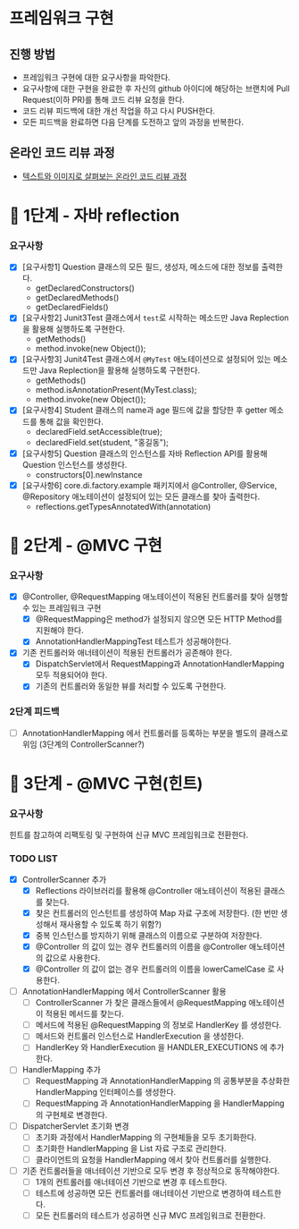 # 프레임워크 구현
## 진행 방법
* 프레임워크 구현에 대한 요구사항을 파악한다.
* 요구사항에 대한 구현을 완료한 후 자신의 github 아이디에 해당하는 브랜치에 Pull Request(이하 PR)를 통해 코드 리뷰 요청을 한다.
* 코드 리뷰 피드백에 대한 개선 작업을 하고 다시 PUSH한다.
* 모든 피드백을 완료하면 다음 단계를 도전하고 앞의 과정을 반복한다.

## 온라인 코드 리뷰 과정
* [텍스트와 이미지로 살펴보는 온라인 코드 리뷰 과정](https://github.com/next-step/nextstep-docs/tree/master/codereview)

# 🚀 1단계 - 자바 reflection

### 요구사항
- [x] [요구사항1] Question 클래스의 모든 필드, 생성자, 메소드에 대한 정보를 출력한다.
  - getDeclaredConstructors()
  - getDeclaredMethods()
  - getDeclaredFields()
- [x] [요구사항2] Junit3Test 클래스에서 `test`로 시작하는 메소드만 Java Replection을 활용해 실행하도록 구현한다.
  - getMethods()
  - method.invoke(new Object());
- [x] [요구사항3] Junit4Test 클래스에서 `@MyTest` 애노테이션으로 설정되어 있는 메소드만 Java Replection을 활용해 실행하도록 구현한다.
  - getMethods()
  - method.isAnnotationPresent(MyTest.class);
  - method.invoke(new Object()); 
- [x] [요구사항4] Student 클래스의 name과 age 필드에 값을 할당한 후 getter 메소드를 통해 값을 확인한다.
  - declaredField.setAccessible(true);
  - declaredField.set(student, "홍길동"); 
- [x] [요구사항5] Question 클래스의 인스턴스를 자바 Reflection API를 활용해 Question 인스턴스를 생성한다.
  - constructors[0].newInstance
- [x] [요구사항6] core.di.factory.example 패키지에서 @Controller, @Service, @Repository 애노테이션이 설정되어 있는 모든 클래스를 찾아 출력한다.
  - reflections.getTypesAnnotatedWith(annotation)

# 🚀 2단계 - @MVC 구현

### 요구사항
- [x] @Controller, @RequestMapping 애노테이션이 적용된 컨트롤러를 찾아 실행할 수 있는 프레임워크 구현
  - [x] @RequestMapping은 method가 설정되지 않으면 모든 HTTP Method를 지원해야 한다.
  - [x] AnnotationHandlerMappingTest 테스트가 성공해야한다.
- [x] 기존 컨트롤러와 애너테이션이 적용된 컨트롤러가 공존해야 한다.
  - [x] DispatchServlet에서 RequestMapping과 AnnotationHandlerMapping 모두 적용되어야 한다.
  - [x] 기존의 컨트롤러와 동일한 뷰를 처리할 수 있도록 구현한다.

### 2단계 피드백
- [ ] AnnotationHandlerMapping 에서 컨트롤러를 등록하는 부분을 별도의 클래스로 위임 (3단계의 ControllerScanner?)


# 🚀 3단계 - @MVC 구현(힌트)

### 요구사항
힌트를 참고하여 리팩토링 및 구현하여 신규 MVC 프레임워크로 전환한다.

### TODO LIST
- [x] ControllerScanner 추가
  - [x] Reflections 라이브러리를 활용해 @Controller 애노테이션이 적용된 클래스를 찾는다.
  - [x] 찾은 컨트롤러의 인스턴트를 생성하여 Map 자료 구조에 저장한다. (한 번만 생성해서 재사용할 수 있도록 하기 위함?)
  - [x] 중복 인스턴스를 방지하기 위해 클래스의 이름으로 구분하여 저장한다.
  - [x] @Controller 의 값이 있는 경우 컨트롤러의 이름을 @Controller 애노테이션의 값으로 사용한다.
  - [x] @Controller 의 값이 없는 경우 컨트롤러의 이름을 lowerCamelCase 로 사용한다.
- [ ] AnnotationHandlerMapping 에서 ControllerScanner 활용
  - [ ] ControllerScanner 가 찾은 클래스들에서 @RequestMapping 애노테이션이 적용된 메서드를 찾는다.
  - [ ] 메서드에 적용된 @RequestMapping 의 정보로 HandlerKey 를 생성한다.
  - [ ] 메서드와 컨트롤러 인스턴스로 HandlerExecution 을 생성한다.
  - [ ] HandlerKey 와 HandlerExecution 을 HANDLER_EXECUTIONS 에 추가한다.
- [ ] HandlerMapping 추가
  - [ ] RequestMapping 과 AnnotationHandlerMapping 의 공통부분을 추상화한 HandlerMapping 인터페이스를 생성한다.
  - [ ] RequestMapping 과 AnnotationHandlerMapping 을 HandlerMapping 의 구현체로 변경한다.
- [ ] DispatcherServlet 초기화 변경
  - [ ] 초기화 과정에서 HandlerMapping 의 구현체들을 모두 초기화한다.
  - [ ] 초기화한 HandlerMapping 을 List 자료 구조로 관리한다. 
  - [ ] 클라이언트의 요청을 HandlerMapping 에서 찾아 컨트롤러를 실행한다.
- [ ] 기존 컨트롤러들을 애너테이션 기반으로 모두 변경 후 정상적으로 동작해야한다.
  - [ ] 1개의 컨트롤러를 애너테이션 기반으로 변경 후 테스트한다.
  - [ ] 테스트에 성공하면 모든 컨트롤러를 애너테이션 기반으로 변경하여 테스트한다.
  - [ ] 모든 컨트롤러의 테스트가 성공하면 신규 MVC 프레임워크로 전환한다.
